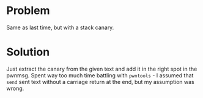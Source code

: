 # Problem

Same as last time, but with a stack canary.

# Solution

Just extract the canary from the given text and add it in the right spot in the
pwnmsg. Spent way too much time battling with `pwntools` - I assumed that `send`
sent text without a carriage return at the end, but my assumption was wrong.
